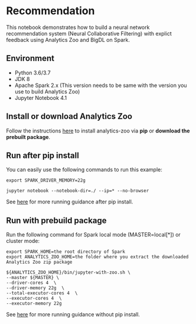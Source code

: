 # Recommendation
This notebook demonstrates how to build a neural network recommendation system (Neural Collaborative Filtering) with explict feedback using Analytics Zoo and BigDL on Spark. 


## Environment
* Python 3.6/3.7
* JDK 8
* Apache Spark 2.x (This version needs to be same with the version you use to build Analytics Zoo)
* Jupyter Notebook 4.1


## Install or download Analytics Zoo  
Follow the instructions [here](https://analytics-zoo.github.io/master/#PythonUserGuide/install/) to install analytics-zoo via __pip__ or __download the prebuilt package__.  


## Run after pip install
You can easily use the following commands to run this example:

    export SPARK_DRIVER_MEMORY=22g
    
    jupyter notebook --notebook-dir=./ --ip=* --no-browser 

See [here](https://analytics-zoo.github.io/master/#PythonUserGuide/run/#run-after-pip-install) for more running guidance after pip install. 

## Run with prebuild package
Run the following command for Spark local mode (MASTER=local[*]) or cluster mode:

    export SPARK_HOME=the root directory of Spark
    export ANALYTICS_ZOO_HOME=the folder where you extract the downloaded Analytics Zoo zip package

    ${ANALYTICS_ZOO_HOME}/bin/jupyter-with-zoo.sh \
    --master ${MASTER} \
    --driver-cores 4  \
    --driver-memory 22g  \
    --total-executor-cores 4  \
    --executor-cores 4  \
    --executor-memory 22g

See [here](https://analytics-zoo.github.io/master/#PythonUserGuide/run/#run-without-pip-install) for more running guidance without pip install. 
